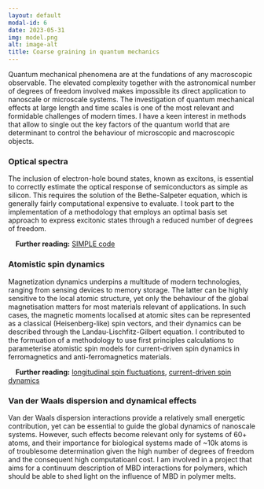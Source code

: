 ```yaml
---
layout: default
modal-id: 6
date: 2023-05-31
img: model.png
alt: image-alt
title: Coarse graining in quantum mechanics
---
```

Quantum mechanical phenomena are at the fundations of any macroscopic observable. The elevated complexity together with the astronomical number of degrees of freedom involved makes impossible its direct application to nanoscale or microscale systems. The investigation of quantum mechanical effects at large length and time scales is one of the most relevant and formidable challenges of modern times. I have a keen interest in methods that allow to single out the key factors of the quantum world that are determinant to control the behaviour of microscopic and macroscopic objects.

<h3 class="post-section">Optical spectra</h3>

The inclusion of electron-hole bound states, known as excitons, is essential to correctly estimate the optical response of semiconductors as simple as silicon. This requires the solution of the Bethe-Salpeter equation, which is generally fairly computational expensive to evaluate. I took part to the implementation of a methodology that employs an optimal basis set approach to express excitonic states through a reduced number of degrees of freedom.

<p style='text-indent: 15px;'><b>Further reading:</b> <a href="https://journals.aps.org/prresearch/abstract/10.1103/PhysRevResearch.5.L012028" class="link-info">SIMPLE code</a></p>

<h3 class="post-section">Atomistic spin dynamics</h3>
Magnetization dynamics underpins a multitude of modern technologies, ranging from sensing devices to memory storage. The latter can be highly sensitive to the local atomic structure, yet only the behaviour of the global magnetisation matters for most materials relevant of applications. In such cases, the magnetic moments localised at atomic sites can be represented as a classical (Heisenberg-like) spin vectors, and their dynamics can be described through the Landau-Lischfitz-Gilbert equation. I contributed to the formuation of a methodology to use first principles calculations to parameterise atomistic spin models for current-driven spin dynamics in ferromagnetics and anti-ferromagnetics materials.

<p style='text-indent: 15px;'><b>Further reading:</b> <a href="https://journals.aps.org/prb/abstract/10.1103/PhysRevB.100.214434" class="link-info">longitudinal spin fluctuations</a>, <a href="http://www.tara.tcd.ie/handle/2262/91664" class="link-info">current-driven spin dynamics</a></p>

<h3 class="post-section">Van der Waals dispersion and dynamical effects</h3>
Van der Waals dispersion interactions provide a relatively small energetic contribution, yet can be essential to guide the global dynamics of nanoscale systems. However, such effects become relevant only for systems of 60+ atoms, and their importance for biological systems made of ~10k atoms is of troublesome determination given the high number of degrees of freedom and the consequent high computatioanl cost. I am involved in a project that aims for a continuum description of MBD interactions for polymers, which should be able to shed light on the influence of MBD in polymer melts.
